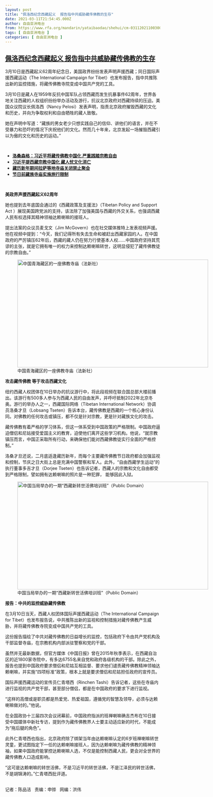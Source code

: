 ```yaml
---
layout: post
title: "佩洛西纪念西藏起义  报告指中共威胁藏传佛教的生存"
date: 2021-03-11T21:54:45.000Z
author: 自由亚洲电台
from: https://www.rfa.org/mandarin/yataibaodao/shehui/cm-03112021100300.html
tags: [ 自由亚洲电台 ]
categories: [ 自由亚洲电台 ]
---
```

<!--1615499685000-->
[佩洛西纪念西藏起义  报告指中共威胁藏传佛教的生存](https://www.rfa.org/mandarin/yataibaodao/shehui/cm-03112021100300.html)
------

<div>
<p></p><p>3月10日是西藏起义62周年纪念日，美国政界纷纷发表声明声援西藏；同日国际声援西藏运动（The International Campaign for Tibet）也发布报告，指中共推陈出新的监控措施，将藏传佛教寺院变成中国共产党的工具。</p><p>3月10日是藏人在1959年反抗中国军队占领西藏而发生抗暴事件62周年，世界各地关注西藏的人权组织纷纷举办活动及游行，抗议北京政府对西藏持续的压迫。美国众议院议长佩洛西（Nancy Pelosi）发表声明，指责北京政府摧毁西藏的文化和历史，并向为争取权利和自由牺牲的藏人致敬。</p><p><span><span>她在声明中写道：“藏族的男女老少只想实践自己的信仰、讲他们的语言，并在不受暴力和恐吓的情况下庆祝他们的文化。然而几十年来，北京发起一场摧毁西藏引以为傲的文化和历史的运动。”</span></span></p><p><br/></p><ul><li><a href="https://www.rfa.org/mandarin/Xinwen/5-09012020123733.html"><strong>洛桑森格：习近平将藏传佛教中国化 严重践踏宗教自由</strong></a></li><li><strong><a href="https://www.rfa.org/mandarin/yataibaodao/shaoshuminzu/hcm1-08312020070102.html">习近平提西藏宗教中国化 藏人忧文化消亡</a></strong></li><li><strong><a href="https://www.rfa.org/mandarin/zhuanlan/xizangzonglan/tibet-02192021131402.html">藏历新年期间拉萨等地寺庙关闭禁止聚会</a></strong></li><li><strong><a href="https://www.rfa.org/mandarin/zhuanlan/xizangzonglan/kwk-01292021141404.html">节日前藏族寺庙实施旅行限制</a></strong></li></ul><p><br/></p><p><strong>美政界声援西藏起义62周年</strong></p><p><span><span>她也提到去年底国会通过的《西藏政策及支援法》（</span><span>Tibetan Policy and Support Act ）展现美国跨党派的支持，该法除了加强美国与西藏的外交关系，也强调西藏人民有权选择其精神领袖达赖喇嘛的接班人。</span></span></p><p><span><span>提出法案的众议员麦戈文（</span><span>Jim McGovern）也在社交媒体推特上发表视频声援。他在视频中提到：“今天，我们记得所有失去生命和被赶出西藏家园的人。在中国政府的严厉镇压62年后，西藏的藏人仍在努力行使基本人权……中国政府坚持其荒谬的主张，就是它拥有唯一的权力来控制达赖喇嘛转世，这明显侵犯了藏传佛教徒的宗教自由。”</span></span></p><p><span><span><figure class="image-richtext image-inline captioned" style="width:620px;"><img alt="中国青海藏区的一座佛教寺庙（法新社）" height="349" src="https://www.rfa.org/mandarin/yataibaodao/shehui/cm-03112021100300.html/cm0311a.jpg/@@images/66828787-a279-419c-9282-e67465a24a6b.jpeg" title="cm0311a.jpg" width="620"/><figcaption class="image-caption">中国青海藏区的一座佛教寺庙（法新社）</figcaption><small></small></figure></span></span></p><p><strong>攻击藏传佛教 等于攻击西藏文化</strong></p><p><span><span>纽约西藏人权团体在</span><span>10日举办的抗议游行中，将此段视频在联合国总部大楼前播出。该游行有500多人参与为西藏人民的自由发声，并呼吁抵制2022年北京冬奥。游行的举办人之一，西藏国际网络（Tibetan International Network）协调员洛桑才旦（Lobsang Tseten）告诉本台，藏传佛教是西藏的一个核心身份认同。对佛教的任何攻击或镇压，都不仅是针对宗教，更是针对藏族文化的攻击。</span></span></p><p><span><span>藏传佛教有着严格的学习体系，但这一体系受到中国政策的严格限制。中国政府逼迫僧侣和尼姑接受爱国主义的教育，迫使他们离开这些学习机构。他说，“就宗教镇压而言，中国正采取所有行动，来确保他们能对西藏佛教徒实行全面的严格控制。”</span></span></p><p><span><span>洛桑才旦还说，二</span>月底适逢藏历新年，而每个主要藏传佛教节日政府都会加强监视和控制，节庆之日大街上总是充满中国警察和军人。此外，“自由西藏学生运动”的执行董事多吉才旦（Dorjee Tseten）也告诉记者，西藏人的宗教和文化自由都受到严格限制，譬如拥有达赖喇嘛的照片是一种犯罪， 能够因此入狱。</span></p><p><span><figure class="image-richtext image-inline captioned" style="width:620px;"><img alt="中国当局举办的一期“西藏新转世活佛培训班”（Public Domain）" height="349" src="https://www.rfa.org/mandarin/yataibaodao/shehui/cm-03112021100300.html/cm0311b.jpg/@@images/1de5d59e-1f74-4753-8fd0-c65120344ced.jpeg" title="cm0311b.jpg" width="620"/><figcaption class="image-caption">中国当局举办的一期“西藏新转世活佛培训班”（Public Domain）</figcaption><small></small></figure></span></p><p><strong>报告：中共的监控威胁藏传佛教</strong></p><p><span><span>在</span><span>3月10日当天，西藏人权团体国际声援西藏运动（The International Campaign for Tibet）也发布报告说，中共推陈出新的监视和控制措施对藏传佛教产生威胁，并将藏传佛教寺院变成中国共产党的工具。</span></span></p><p><span><span><span>这份</span>报告描绘了中共对藏传佛教的日益增长的监控，包括政府下令由共产党机构及干部监督寺庙，在宗教机构内部派驻警察和党的干部。</span></span></p><p><span><span>虽然并无最新数据，但官方媒体《中国日报》曾在</span><span>2015年秋季表示，在西藏自治区的近1800家寺院中，有多达6755名来自党和政府各级机构的干部。除此之外，报告也提到中国政府要求僧侣和尼姑互相监督、要求他们谴责藏传佛教精神领袖达赖喇嘛，并实施“四项标准”政策，根本上就是要求僧侣和尼姑担任政府的宣传员。</span></span></p><p><span><span>国际声援西藏运动的宣传员仁青塔西（</span><span>Rinchen Tashi）告诉记者，这些在寺庙内进行监视的共产党干部，甚至部分僧侣，都是在中国政府的要求下进行监视。</span></span></p><p><span><span>“这样的高僧或是职员都是热爱党、热爱祖国，遵循党的智慧及领导，必须与达赖喇嘛做对的。”他说。</span></span></p><p><span><span><span>在全国政协十三届四次会议闭幕前，中国政府指派的班禅喇嘛确吉杰布在</span></span><span>10日接受中国媒体中新社专访，提到作为藏传佛教界人士要主动适应新的时代，不能成为“拖后腿的角色”。</span></span></p><p><span><span>此外仁青塔西也指出，北京政府除了绑架当年由达赖喇嘛认定的</span><span><span>6</span></span><span>岁班禅喇嘛转世</span>灵童，更试图指定下一任的达赖喇嘛接班人，因为达赖喇嘛为藏传佛教的精神领袖，如果中国政府能掌控达赖喇嘛人选，不仅是能控制西藏人民，更会对全世界的藏传佛教人口造成影响。</span></p><p><span><span>“这可是达赖喇嘛的转世活佛，不是习近平的转世活佛，不是江泽民的转世活佛，不是胡锦涛的。”仁青塔西批评道。</span></span></p><p><br/>记者：陈品洁   责编：申铧   网编：洪伟</p>
</div>
